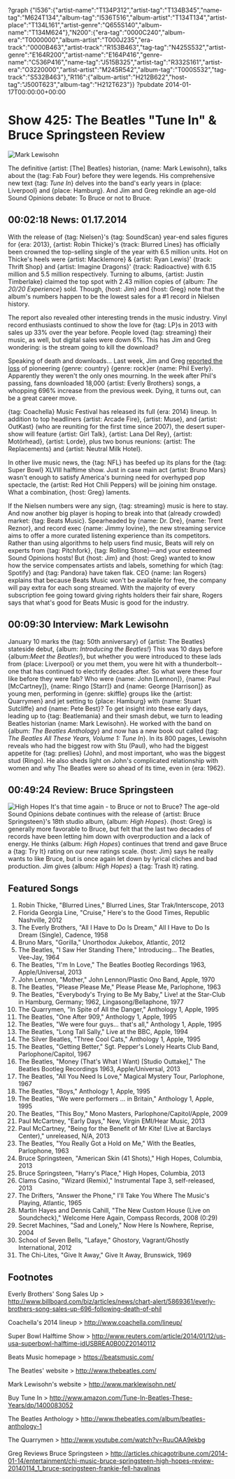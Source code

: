 ?graph {"I536":{"artist-name":"T134P312","artist-tag":"T134B345","name-tag":"M624T134","album-tag":"I536T516","album-artist":"T134T134","artist-place":"T134L161","artist-genre":"Q655S140","album-name":"T134M624"},"N200":{"era-tag":"0000C240","album-era":"T0000000","album-artist":"T000J235","era-track":"0000B463","artist-track":"R153B463","tag-tag":"N425S532","artist-genre":"E164R200","artist-name":"E164P416","genre-name":"C536P416","name-tag":"J515B325","artist-tag":"R332S161","artist-era":"O3220000","artist-artist":"M245R542","album-tag":"T000S532","tag-track":"S532B463"},"R116":{"album-artist":"H212B622","host-tag":"J500T623","album-tag":"H212T623"}}
?pubdate 2014-01-17T00:00:00+00:00

# Show 425: The Beatles  "Tune In" & Bruce Springsteen Review

![Mark Lewisohn](http://static.soundopinions.org/images/2014/beatles_web.jpg)

The definitive {artist: [The] Beatles} historian, {name: Mark Lewisohn}, talks about the {tag: Fab Four} before they were legends. His comprehensive new text {tag: *Tune In*} delves into the band's early years in {place: Liverpool} and {place: Hamburg}. And Jim and Greg rekindle an age-old Sound Opinions debate: To Bruce or not to Bruce.

## 00:02:18 News: 01.17.2014
With the release of {tag: Nielsen}'s {tag: SoundScan} year-end sales figures for {era: 2013}, {artist: Robin Thicke}'s {track: Blurred Lines} has officially been crowned the top-selling single of the year with 6.5 million units. Hot on Thicke's heels were {artist: Macklemore} & {artist: Ryan Lewis}' {track: Thrift Shop} and {artist: Imagine Dragons}' {track: Radioactive} with 6.15 million and 5.5 million respectively. Turning to albums, {artist: Justin Timberlake} claimed the top spot with 2.43 million copies of {album: *The 20/20 Experience*} sold. Though, {host: Jim} and {host: Greg} note that the album's numbers happen to be the lowest sales for a #1 record in Nielsen history.

The report also revealed other interesting trends in the music industry. Vinyl record enthusiasts continued to show the love for {tag: LP}s in 2013 with sales up 33% over the year before. People loved {tag: streaming} their music, as well, but digital sales were down 6%. This has Jim and Greg wondering: is the stream going to kill the download?

Speaking of death and downloads... Last week, Jim and Greg [reported the loss](/show/424/) of pioneering {genre: country} {genre: rock}er {name: Phil Everly}. Apparently they weren't the only ones mourning. In the week after Phil's passing, fans downloaded 18,000 {artist: Everly Brothers} songs, a whopping 696% increase from the previous week. Dying, it turns out, can be a great career move.

{tag: Coachella} Music Festival has released its full {era: 2014} lineup. In addition to top headliners {artist: Arcade Fire}, {artist: Muse}, and {artist: OutKast} (who are reuniting for the first time since 2007), the desert super-show will feature {artist: Girl Talk}, {artist: Lana Del Rey}, {artist: Motörhead}, {artist: Lorde}, plus two bonus reunions: {artist: The Replacements} and {artist: Neutral Milk Hotel}. 

In other live music news, the {tag: NFL} has beefed up its plans for the {tag: Super Bowl} XLVIII halftime show. Just in case main act {artist: Bruno Mars} wasn't enough to satisfy America's burning need for overhyped pop spectacle, the {artist: Red Hot Chili Peppers} will be joining him onstage. What a combination, {host: Greg} laments. 

If the Nielsen numbers were any sign, {tag: streaming} music is here to stay. And now another big player is hoping to break into that (already crowded) market: {tag: Beats Music}. Spearheaded by {name: Dr. Dre}, {name: Trent Reznor}, and record exec {name: Jimmy Iovine}, the new streaming service aims to offer a more curated listening experience than its competitors. Rather than using algorithms to help users find music, Beats will rely on experts from {tag: Pitchfork}, {tag: Rolling Stone}—and your esteemed Sound Opinions hosts! But {host: Jim} and {host: Greg} wanted to know how the service compensates artists and labels, something for which {tag: Spotify} and {tag: Pandora} have taken flak. CEO {name: Ian Rogers} explains that because Beats Music won't be available for free, the company will pay extra for each song streamed. With the majority of every subscription fee going toward giving rights holders their fair share, Rogers says that what's good for Beats Music is good for the industry.

## 00:09:30 Interview: Mark Lewisohn
January 10 marks the {tag: 50th anniversary} of {artist: The Beatles} stateside debut, {album: *Introducing the Beatles!*} This was 10 days before {album:*Meet the Beatles!*}, but whether you were introduced to these lads from {place: Liverpool} or you met them, you were hit with a thunderbolt--one that has continued to electrify decades after. So what were these four like before they were fab? Who were {name: John [Lennon]}, {name: Paul [McCartney]}, {name: Ringo [Starr]} and {name: George [Harrison]} as young men, performing in {genre: skiffle} groups like the {artist: Quarrymen} and jet setting to {place: Hamburg} with {name: Stuart Sutcliffe} and {name: Pete Best}? To get insight into these early days, leading up to {tag: Beatlemania} and their smash debut, we turn to leading Beatles historian {name: Mark Lewisohn}. He worked with the band on {album: *The Beatles Anthology*} and now has a new book out called {tag: *The Beatles All These Years, Volume 1: Tune In*}. In its 800 pages, Lewisohn reveals who had the biggest row with Stu (Paul), who had the biggest appetite for {tag: prellies} (John), and most important, who was the biggest stud (Ringo). He also sheds light on John's complicated relationship with women and why The Beatles were so ahead of its time, even in {era: 1962}.

## 00:49:24 Review: Bruce Springsteen
![High Hopes](http://is4.mzstatic.com/image/thumb/Music/v4/0c/2d/43/0c2d43f2-35a2-32d9-7839-c4e23e147a78/source/600x600bb.jpg "178834/741055385")
It's that time again - to Bruce or not to Bruce? The age-old Sound Opinions debate continues with the release of {artist: Bruce Springsteen}'s 18th studio album, {album: *High Hopes*}. {host: Greg} is generally more favorable to Bruce, but felt that the last two decades of records have been letting him down with overproduction and a lack of energy. He thinks {album: *High Hopes*} continues that trend and gave Bruce a {tag: Try It} rating on our new ratings scale. {host: Jim} says he really wants to like Bruce, but is once again let down by lyrical cliches and bad production. Jim gives {album: *High Hopes*} a {tag: Trash It} rating.


## Featured Songs
1. Robin Thicke, "Blurred Lines," Blurred Lines, Star Trak/Interscope, 2013
1. Florida Georgia Line, "Cruise," Here's to the Good Times, Republic Nashville, 2012
1. The Everly Brothers, "All I Have to Do Is Dream," All I Have to Do Is Dream (Single), Cadence, 1958
1. Bruno Mars, "Gorilla," Unorthodox Jukebox, Atlantic, 2012
1. The Beatles, "I Saw Her Standing There," Introducing… The Beatles, Vee-Jay, 1964
1. The Beatles, "I'm In Love," The Beatles Bootleg Recordings 1963, Apple/Universal, 2013
1. John Lennon, "Mother," John Lennon/Plastic Ono Band, Apple, 1970
1. The Beatles, "Please Please Me," Please Please Me, Parlophone, 1963
1. The Beatles, "Everybody's Trying to Be My Baby," Live! at the Star-Club in Hamburg, Germany; 1962, Lingasong/Bellaphone, 1977
1. The Quarrymen, "In Spite of All the Danger," Anthology 1, Apple, 1995
1. The Beatles, "One After 909," Anthology 1, Apple, 1995
1. The Beatles, "We were four guys… that's all," Anthology 1, Apple, 1995
1. The Beatles, "Long Tall Sally," Live at the BBC, Apple, 1994
1. The Silver Beatles, "Three Cool Cats," Anthology 1, Apple, 1995
1. The Beatles, "Getting Better," Sgt. Pepper's Lonely Hearts Club Band, Parlophone/Capitol, 1967
1. The Beatles, "Money (That's What I Want) [Studio Outtake]," The Beatles Bootleg Recordings 1963, Apple/Universal, 2013
1. The Beatles, "All You Need Is Love," Magical Mystery Tour, Parlophone, 1967
1. The Beatles, "Boys," Anthology 1, Apple, 1995
1. The Beatles, "We were performers ... in Britain," Anthology 1, Apple, 1995
1. The Beatles, "This Boy," Mono Masters, Parlophone/Capitol/Apple, 2009
1. Paul McCartney, "Early Days," New, Virgin EMI/Hear Music, 2013
1. Paul McCartney, "Being for the Benefit of Mr Kite! (Live at Barclays Center)," unreleased, N/A, 2013
1. The Beatles, "You Really Got a Hold on Me," With the Beatles, Parlophone, 1963
1. Bruce Springsteen, "American Skin (41 Shots)," High Hopes, Columbia, 2013
1. Bruce Springsteen, "Harry's Place," High Hopes, Columbia, 2013
1. Clams Casino, "Wizard (Remix)," Instrumental Tape 3, self-released, 2013
1. The Drifters, "Answer the Phone," I'll Take You Where The Music's Playing, Atlantic, 1965
1. Martin Hayes and Dennis Cahill, "The New Custom House (Live on Soundcheck)," Welcome Here Again, Compass Records, 2008 (0:29)
1. Secret Machines, "Sad and Lonely," Now Here Is Nowhere, Reprise, 2004
1. School of Seven Bells, "Lafaye," Ghostory, Vagrant/Ghostly International, 2012
1. The Chi-Lites, "Give It Away," Give It Away, Brunswick, 1969


## Footnotes
Everly Brothers' Song Sales Up  > http://www.billboard.com/biz/articles/news/chart-alert/5869361/everly-brothers-song-sales-up-696-following-death-of-phil

Coachella's 2014 lineup > http://www.coachella.com/lineup/

Super Bowl Halftime Show > http://www.reuters.com/article/2014/01/12/us-usa-superbowl-halftime-idUSBREA0B00Z20140112

Beats Music homepage > https://beatsmusic.com/

The Beatles' website > http://www.thebeatles.com/

Mark Lewisohn's website > http://www.marklewisohn.net/

Buy Tune In > http://www.amazon.com/Tune-In-Beatles-These-Years/dp/1400083052

The Beatles Anthology > http://www.thebeatles.com/album/beatles-anthology-1

The Quarrymen > http://www.youtube.com/watch?v=RuuOAA9ekbg

Greg Reviews Bruce Springsteen > http://articles.chicagotribune.com/2014-01-14/entertainment/chi-music-bruce-springsteen-high-hopes-review-20140114_1_bruce-springsteen-frankie-fell-havalinas 